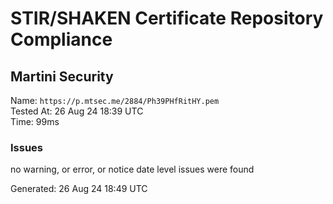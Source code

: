 # STIR/SHAKEN Certificate Repository Compliance

## Martini Security

Name: `https://p.mtsec.me/2884/Ph39PHfRitHY.pem`\
Tested At: 26 Aug 24 18:39 UTC\
Time: 99ms

### Issues

no warning, or error, or notice date level issues were found

Generated: 26 Aug 24 18:49 UTC